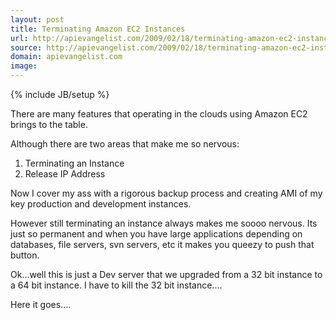 ```yaml
---
layout: post
title: Terminating Amazon EC2 Instances
url: http://apievangelist.com/2009/02/18/terminating-amazon-ec2-instances/
source: http://apievangelist.com/2009/02/18/terminating-amazon-ec2-instances/
domain: apievangelist.com
image: 
---
```

{% include JB/setup %}<p>There are many features that operating in the clouds using Amazon EC2 brings to the table.

Although there are two areas that make me so nervous:

1) Terminating an Instance
2) Release IP Address

Now I cover my ass with a rigorous backup process and creating AMI of my key production and development instances.

However still terminating an instance always makes me soooo nervous.  Its just so permanent and when you have large applications depending on databases, file servers, svn servers, etc it makes you queezy to push that button.

Ok...well this is just a Dev server that we upgraded from a 32 bit instance to a 64 bit instance.  I have to kill the 32 bit instance....

Here it goes....</p>
